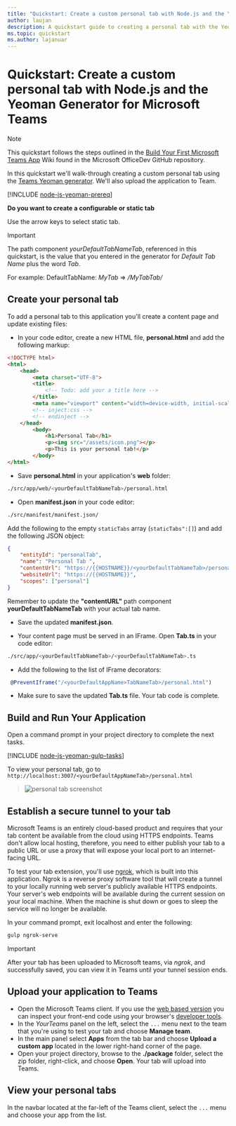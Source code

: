 ```yaml
---
title: "Quickstart: Create a custom personal tab with Node.js and the Yeoman Generator for Microsoft Teams"
author: laujan
description: A quickstart guide to creating a personal tab with the Yeoman Generator for Microsoft Teams.
ms.topic: quickstart
ms.author: lajanuar
---
```

# Quickstart: Create a custom personal tab with Node.js and the Yeoman Generator for Microsoft Teams

>[!NOTE]
>This quickstart follows the steps outlined in the [Build Your First Microsoft Teams App](https://github.com/OfficeDev/generator-teams/wiki/Build-Your-First-Microsoft-Teams-App) Wiki found in the Microsoft OfficeDev GitHub repository.

In this quickstart we'll walk-through creating a custom personal tab using the [Teams Yeoman generator](https://github.com/OfficeDev/generator-teams/wiki/Build-Your-First-Microsoft-Teams-App). We'll also upload the application to Team.

[!INCLUDE [node-js-yeoman-prereq](~/includes/tabs/node-js-yeoman-prereq.md)]

**Do you want to create a configurable or static tab**

Use the arrow keys to select static tab.

>[!IMPORTANT]
>The path component *yourDefaultTabNameTab*, referenced in this quickstart, is the value that you entered in the generator for *Default Tab Name* plus the word *Tab*.
>
>For example: DefaultTabName: *MyTab* => */MyTabTab/*

## Create your personal tab

To add a personal tab to this application you'll create a content page and update existing files:

- In your code editor, create a new HTML file, **personal.html** and add the following markup:

```html
<!DOCTYPE html>
<html>
    <head>
        <meta charset="UTF-8">
        <title>
            <!-- Todo: add your a title here -->
        </title>
        <meta name="viewport" content="width=device-width, initial-scale=1.0">
        <!-- inject:css -->
        <!-- endinject -->
    </head>
        <body>
            <h1>Personal Tab</h1>
            <p><img src="/assets/icon.png"></p>
            <p>This is your personal tab!</p>
        </body>
</html>
```

- Save **personal.html** in your application's **web** folder:

```bash
./src/app/web/<yourDefaultTabNameTab>/personal.html
```

- Open **manifest.json** in your code editor:

```bash
./src/manifest/manifest.json/
```

Add the following to the empty `staticTabs` array (`staticTabs":[]`) and add the following JSON object:

```json
{
    "entityId": "personalTab",
    "name": "Personal Tab ",
    "contentUrl": "https://{{HOSTNAME}}/<yourDefaultTabNameTab>/personal.html",
    "websiteUrl": "https://{{HOSTNAME}}",
    "scopes": ["personal"]
}

```

Remember to update the **"contentURL"** path component **yourDefaultTabNameTab** with your actual tab name.

- Save the updated **manifest.json**.

- Your content page must be served in an IFrame. Open **Tab.ts** in your code editor:

 ```bash
./src/app/<yourDefaultTabNameTab>/<yourDefaultTabNameTab>.ts
```

- Add the following to the list of IFrame decorators:

```typescript
 @PreventIframe("/<yourDefaultAppName>TabNameTab>/personal.html")
```

- Make sure to save the updated **Tab.ts** file. Your tab code is complete.

## Build and Run Your Application

Open a command prompt in your project directory to complete the next tasks.

[!INCLUDE [node-js-yeoman-gulp-tasks](~/includes/tabs/node-js-yeoman-gulp-tasks.md)]

To view your personal tab, go to `http://localhost:3007/<yourDefaultAppNameTab>/personal.html`

>![personal tab screenshot](/microsoftteams/platform/assets/images/tab-images/personalTab.PNG)

## Establish a secure tunnel to your tab

Microsoft Teams is an entirely cloud-based product and requires that your tab content be available from the cloud using HTTPS endpoints. Teams don't allow local hosting, therefore, you need to either publish your tab to a public URL or use a proxy that will expose your local port to an internet-facing URL.

To test your tab extension, you'll use [ngrok](https://ngrok.com/docs), which is built into this application. Ngrok is a reverse proxy software tool that will create a tunnel to your locally running web server's publicly available HTTPS endpoints. Your server's web endpoints will be available during the current session on your local machine. When the machine is shut down or goes to sleep the service will no longer be available.

In your command prompt, exit localhost and enter the following:

```bash
gulp ngrok-serve
```

> [!IMPORTANT]
> After your tab has been uploaded to Microsoft teams, via *ngrok*, and successfully saved, you can view it in Teams until your tunnel session ends.

## Upload your application to Teams

- Open the Microsoft Teams client. If you use the [web based version](https://teams.microsoft.com) you can inspect your front-end code using your browser's [developer tools](~/tabs/how-to/developer-tools.md).
- In the *YourTeams* panel on the left, select the `...` menu next to the team that you're using to test your tab and choose **Manage team**.
- In the main panel select **Apps** from the tab bar and choose **Upload a custom app** located in the lower right-hand corner of the page.
- Open your project directory, browse to the **./package** folder, select the zip folder, right-click, and choose **Open**. Your tab will upload into Teams.

## View your personal tabs

In the navbar located at the far-left of the Teams client, select the `...` menu and choose your app from the list.
